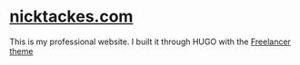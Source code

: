 # [nicktackes.com](https://nicktackes.com)

This is my professional website. I built it through HUGO with the [Freelancer theme](https://github.com/digitalcraftsman/hugo-freelancer-theme)
